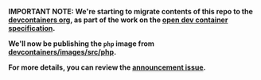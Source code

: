 **IMPORTANT NOTE: We're starting to migrate contents of this repo to the
[devcontainers org](https://github.com/devcontainers), as part of the work on
the [open dev container specification](https://containers.dev).**

**We'll now be publishing the `php` image from
[devcontainers/images/src/php](https://github.com/devcontainers/images/tree/main/src/php).**

**For more details, you can review the
[announcement issue](https://github.com/microsoft/vscode-dev-containers/issues/1589).**
